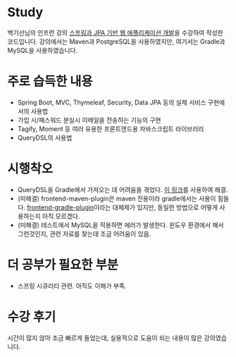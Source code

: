 # Study
백기선님의 인프런 강의 <a href="https://www.inflearn.com/course/%EC%8A%A4%ED%94%84%EB%A7%81-JPA-%EC%9B%B9%EC%95%B1">스프링과 JPA 기반 웹 애플리케이션 개발</a>을 수강하여 작성한 코드입니다. 강의에서는 Maven과 PostgreSQL을 사용하였지만, 여기서는 Gradle과 MySQL을 사용하였습니다.

# 주로 습득한 내용
- Spring Boot, MVC, Thymeleaf, Security, Data JPA 등의 실제 서비스 구현에서의 사용법
- 가입 시/패스워드 분실시 이메일을 전송하는 기능의 구현
- Tagify, Moment 등 여러 유용한 프론트엔드용 자바스크립트 라이브러리
- QueryDSL의 사용법

# 시행착오
- QueryDSL을 Gradle에서 가져오는 데 어려움을 겪었다. <a href="https://n1tjrgns.tistory.com/275">이 링크</a>를 사용하여 해결.
- (미해결) frontend-maven-plugin은 maven 전용이라 gradle에서는 사용이 힘들다. <a href="https://github.com/siouan/frontend-gradle-plugin">frontend-gradle-plugin</a>이라는 대체제가 있지만, 동일한 방법으로 어떻게 사용하는지 아직 모르겠다.
- (미해결) 테스트에서 MySQL을 적용하면 에러가 발생한다. 윈도우 환경에서 해서 그런것인지, 관련 자료를 찾는데 조금 어려움이 있음.

# 더 공부가 필요한 부분
- 스프링 시큐리티 관련. 아직도 이해가 부족.

# 수강 후기
시간이 많지 않아 조금 빠르게 들었는데, 실용적으로 도움이 되는 내용이 많은 강의였습니다.
